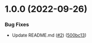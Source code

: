 # 1.0.0 (2022-09-26)


### Bug Fixes

* Update README.md ([#2](https://github.com/kevin-opn/TSRP/issues/2)) ([500bc13](https://github.com/kevin-opn/TSRP/commit/500bc1393540069a62bd760bc66b23e844aa886a))
